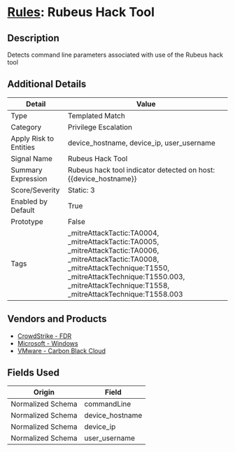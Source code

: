 # [Rules](README.md): Rubeus Hack Tool

## Description
Detects command line parameters associated with use of the Rubeus hack tool

## Additional Details
|Detail|Value|
|----|----|
|Type|Templated Match|
|Category|Privilege Escalation|
|Apply Risk to Entities|device_hostname, device_ip, user_username|
|Signal Name|Rubeus Hack Tool|
|Summary Expression|Rubeus hack tool indicator detected on host: {{device_hostname}}|
|Score/Severity|Static: 3|
|Enabled by Default|True|
|Prototype|False|
|Tags|_mitreAttackTactic:TA0004, _mitreAttackTactic:TA0005, _mitreAttackTactic:TA0006, _mitreAttackTactic:TA0008, _mitreAttackTechnique:T1550, _mitreAttackTechnique:T1550.003, _mitreAttackTechnique:T1558, _mitreAttackTechnique:T1558.003|
## Vendors and Products
- [CrowdStrike - FDR](../products/569a3a44-c29f-492e-bcf4-5dc04e2ab0f3.md)
- [Microsoft - Windows](../products/1ff7546c-cb36-4a24-87f7-89d2cecc5761.md)
- [VMware - Carbon Black Cloud](../products/f9cea291-9030-4e41-9836-6dd9274d6df4.md)


## Fields Used

|Origin|Field|
|----|----|
|Normalized Schema|commandLine|
|Normalized Schema|device_hostname|
|Normalized Schema|device_ip|
|Normalized Schema|user_username|


